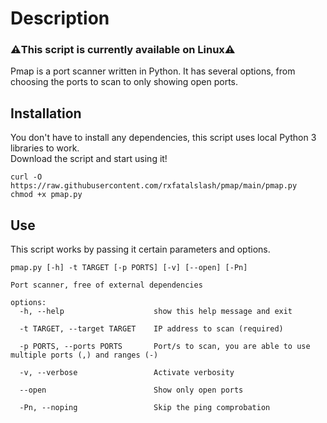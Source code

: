 # Description
### ⚠️This script is currently available on Linux⚠️
Pmap is a port scanner written in Python. It has several options, from choosing the ports to scan to only showing open ports.
## Installation
You don't have to install any dependencies, this script uses local Python 3 libraries to work.
<br>
Download the script and start using it!
```
curl -O https://raw.githubusercontent.com/rxfatalslash/pmap/main/pmap.py
chmod +x pmap.py
```
## Use
This script works by passing it certain parameters and options.
```
pmap.py [-h] -t TARGET [-p PORTS] [-v] [--open] [-Pn]

Port scanner, free of external dependencies

options:
  -h, --help                    show this help message and exit

  -t TARGET, --target TARGET    IP address to scan (required)

  -p PORTS, --ports PORTS       Port/s to scan, you are able to use multiple ports (,) and ranges (-)

  -v, --verbose                 Activate verbosity

  --open                        Show only open ports

  -Pn, --noping                 Skip the ping comprobation
```